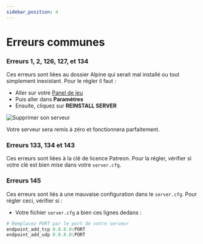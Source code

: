 ```yaml
---
sidebar_position: 4
---
```


# Erreurs communes

### Erreurs 1, 2, 126, 127, et 134

Ces erreurs sont liées au dossier Alpine qui serait mal installé ou tout simplement inexistant. Pour le régler il faut :

- Aller sur votre [Panel de jeu](https://panel.exohost.fr)
- Puis aller dans **Paramètres**
- Ensuite, cliquez sur **REINSTALL SERVER**

![Supprimer son serveur](https://i.imgur.com/sdu1Z6w.png)

Votre serveur sera remis à zéro et fonctionnera parfaitement.

### Erreurs 133, 134 et 143

Ces erreurs sont liées à la clé de licence Patreon. Pour la régler, vérifier si votre clé est bien mise dans votre ``server.cfg``.

### Erreurs 145

Ces erreurs sont liés à une mauvaise configuration dans le ``server.cfg``. Pour régler ceci, vérifier si :

- Votre fichier `server.cfg` a bien ces lignes dedans :
 
```py title="server.cfg"
# Remplacez PORT par le port de votre serveur
endpoint_add_tcp 0.0.0.0:PORT
endpoint_add_udp 0.0.0.0:PORT
```
